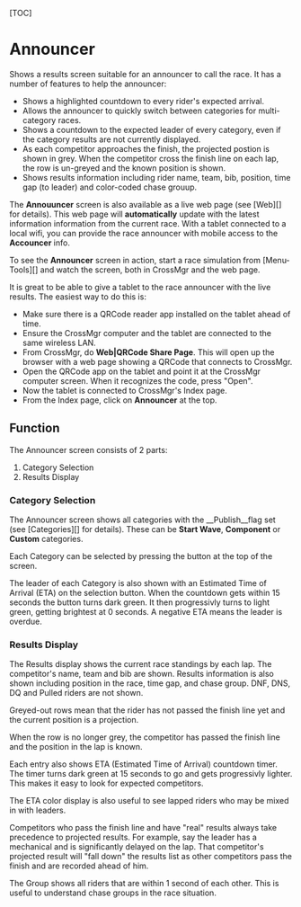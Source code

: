 [TOC]

# Announcer
Shows a results screen suitable for an announcer to call the race.  It has a number of features to help the announcer:
* Shows a highlighted countdown to every rider's expected arrival.
* Allows the announcer to quickly switch between categories for multi-category races.
* Shows a countdown to the expected leader of every category, even if the category results are not currently displayed.
* As each competitor approaches the finish, the projected postion is shown in grey.  When the competitor cross the finish line on each lap, the row is un-greyed and the known position is shown.
* Shows results information including rider name, team, bib, position, time gap (to leader) and color-coded chase grouup.

The __Annouuncer__ screen is also available as a live web page (see [Web][] for details).  This web page will __automatically__ update with the latest information information from the current race.
With a tablet connected to a local wifi, you can provide the race announcer with mobile access to the __Accouncer__ info.

To see the __Announcer__ screen in action, start a race simulation from [Menu-Tools][] and watch the screen, both in CrossMgr and the web page.

It is great to be able to give a tablet to the race announcer with the live results.  The easiest way to do this is:

* Make sure there is a QRCode reader app installed on the tablet ahead of time.
* Ensure the CrossMgr computer and the tablet are connected to the same wireless LAN.
* From CrossMgr, do __Web|QRCode Share Page__.  This will open up the browser with a web page showing a QRCode that connects to CrossMgr.
* Open the QRCode app on the tablet and point it at the CrossMgr computer screen.  When it recognizes the code, press "Open".
* Now the tablet is connected to CrossMgr's Index page.
* From the Index page, click on __Announcer__ at the top.

## Function

The Announcer screen consists of 2 parts:
1. Category Selection
1. Results Display

### Category Selection

The Announcer screen shows all categories with the __Publish__flag set (see [Categories][] for details).
These can be __Start Wave__, __Component__ or __Custom__ categories.

Each Category can be selected by pressing the button at the top of the screen.

The leader of each Category is also shown with an Estimated Time of Arrival (ETA) on the selection button.
When the countdown gets within 15 seconds the button turns dark green.
It then progressivly turns to light green, getting brightest at 0 seconds.
A negative ETA means the leader is overdue.

### Results Display

The Results display shows the current race standings by each lap.  The competitor's name, team and bib are shown.  Results information is also shown including position in the race, time gap, and chase group.  DNF, DNS, DQ and Pulled riders are not shown.

Greyed-out rows mean that the rider has not passed the finish line yet and the current position is a projection.

When the row is no longer grey, the competitor has passed the finish line and the position in the lap is known.

Each entry also shows ETA (Estimated Time of Arrival) countdown timer.  The timer turns dark green at 15 seconds to go and gets progressivly lighter.  This makes it easy to look for expected competitors.

The ETA color display is also useful to see lapped riders who may be mixed in with leaders.

Competitors who pass the finish line and have "real" results always take precedence to projected results.  For example, say the leader has a mechanical and is significantly delayed on the lap.  That competitor's projected result will "fall down" the results list as other competitors pass the finish and are recorded ahead of him.

The Group shows all riders that are within 1 second of each other.  This is useful to understand chase groups in the race situation.

